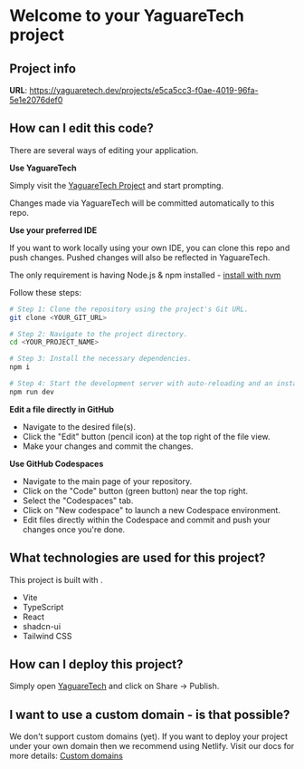 # Welcome to your YaguareTech project

## Project info

**URL**: https://yaguaretech.dev/projects/e5ca5cc3-f0ae-4019-96fa-5e1e2076def0

## How can I edit this code?

There are several ways of editing your application.

**Use YaguareTech**

Simply visit the [YaguareTech Project](https://yaguaretech.dev/projects/e5ca5cc3-f0ae-4019-96fa-5e1e2076def0) and start prompting.

Changes made via YaguareTech will be committed automatically to this repo.

**Use your preferred IDE**

If you want to work locally using your own IDE, you can clone this repo and push changes. Pushed changes will also be reflected in YaguareTech.

The only requirement is having Node.js & npm installed - [install with nvm](https://github.com/nvm-sh/nvm#installing-and-updating)

Follow these steps:

```sh
# Step 1: Clone the repository using the project's Git URL.
git clone <YOUR_GIT_URL>

# Step 2: Navigate to the project directory.
cd <YOUR_PROJECT_NAME>

# Step 3: Install the necessary dependencies.
npm i

# Step 4: Start the development server with auto-reloading and an instant preview.
npm run dev
```

**Edit a file directly in GitHub**

- Navigate to the desired file(s).
- Click the "Edit" button (pencil icon) at the top right of the file view.
- Make your changes and commit the changes.

**Use GitHub Codespaces**

- Navigate to the main page of your repository.
- Click on the "Code" button (green button) near the top right.
- Select the "Codespaces" tab.
- Click on "New codespace" to launch a new Codespace environment.
- Edit files directly within the Codespace and commit and push your changes once you're done.

## What technologies are used for this project?

This project is built with .

- Vite
- TypeScript
- React
- shadcn-ui
- Tailwind CSS

## How can I deploy this project?

Simply open [YaguareTech](https://yaguaretech.dev/projects/e5ca5cc3-f0ae-4019-96fa-5e1e2076def0) and click on Share -> Publish.

## I want to use a custom domain - is that possible?

We don't support custom domains (yet). If you want to deploy your project under your own domain then we recommend using Netlify. Visit our docs for more details: [Custom domains](https://docs.yaguaretech.dev/tips-tricks/custom-domain/)
